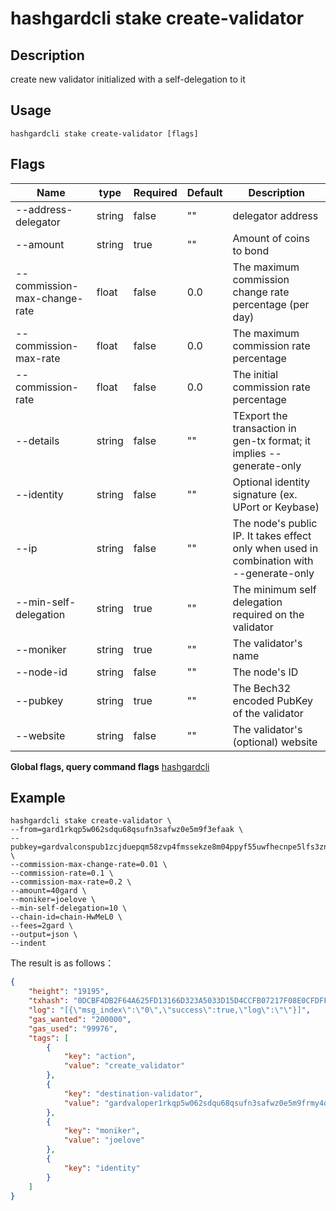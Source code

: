 # hashgardcli stake create-validator

## Description

create new validator initialized with a self-delegation to it

## Usage

```
hashgardcli stake create-validator [flags]
```

## Flags

| Name                         | type  | Required| Default| Description                                   |
| ---------------------------- | ------ | -------- | ------ | --------------------------- |
| --address-delegator          | string | false    | ""     | delegator address                          |
| --amount                     | string | true     | ""     | Amount of coins to bond                    |
| --commission-max-change-rate | float  | false    | 0.0    | The maximum commission change rate percentage (per day)|
| --commission-max-rate        | float  | false    | 0.0    | The maximum commission rate percentage        |
| --commission-rate            | float  | false    | 0.0    | The initial commission rate percentage     |
| --details                    | string | false    | ""     | TExport the transaction in gen-tx format; it implies --generate-only |
| --identity                   | string | false    | ""     | Optional identity signature (ex. UPort or Keybase)|
| --ip                         | string | false    | ""     | The node's public IP. It takes effect only when used in combination with --generate-only|
| --min-self-delegation        | string | true     | ""     | The minimum self delegation required on the validator|
| --moniker                    | string | true     | ""     | The validator's name              |
| --node-id                    | string | false    | ""     | The node's ID                      |
| --pubkey                     | string | true     | ""     | The Bech32 encoded PubKey of the validator   |
| --website                    | string | false    | ""     | The validator's (optional) website   |

**Global flags, query command flags** [hashgardcli](../README.md)

## Example

```shell
hashgardcli stake create-validator \
--from=gard1rkqp5w062sdqu68qsufn3safwz0e5m9f3efaak \
--pubkey=gardvalconspub1zcjduepqm58zvp4fmssekze8m04ppyf55uwfhecnpe5lfs3znxtes2mhz8esrvvtqv \
--commission-max-change-rate=0.01 \
--commission-rate=0.1 \
--commission-max-rate=0.2 \
--amount=40gard \
--moniker=joelove \
--min-self-delegation=10 \
--chain-id=chain-HwMeL0 \
--fees=2gard \
--output=json \
--indent
```

The result is as follows：

```json
{
    "height": "19195",
    "txhash": "0DCBF4DB2F64A625FD13166D323A5033D15D4CCFB07217F08E0CFDFF8FC29998",
    "log": "[{\"msg_index\":\"0\",\"success\":true,\"log\":\"\"}]",
    "gas_wanted": "200000",
    "gas_used": "99976",
    "tags": [
        {
            "key": "action",
            "value": "create_validator"
        },
        {
            "key": "destination-validator",
            "value": "gardvaloper1rkqp5w062sdqu68qsufn3safwz0e5m9frmy4dm"
        },
        {
            "key": "moniker",
            "value": "joelove"
        },
        {
            "key": "identity"
        }
    ]
}
```
